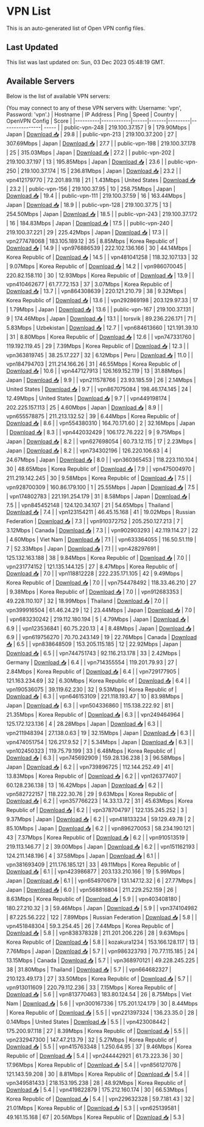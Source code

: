 # VPN List

This is an auto-generated list of Open VPN config files.

## Last Updated

This list was last updated on: Sun, 03 Dec 2023 05:48:19 GMT.

## Available Servers

Below is the list of available VPN servers:

(You may connect to any of these VPN servers with: Username: 'vpn', Password: 'vpn'.)
| Hostname | IP Address | Ping | Speed | Country | OpenVPN Config | Score |
|----------|------------|------|-------|---------|----------------| ----- |
| public-vpn-248 | 219.100.37.157 | 9 | 179.90Mbps | Japan | [Download 📥](./configs/server_0_JP.ovpn) | 29.8 |
| public-vpn-213 | 219.100.37.200 | 27 | 307.69Mbps | Japan | [Download 📥](./configs/server_1_JP.ovpn) | 27.7 |
| public-vpn-198 | 219.100.37.178 | 25 | 315.03Mbps | Japan | [Download 📥](./configs/server_2_JP.ovpn) | 27.2 |
| public-vpn-202 | 219.100.37.197 | 13 | 195.85Mbps | Japan | [Download 📥](./configs/server_3_JP.ovpn) | 23.6 |
| public-vpn-250 | 219.100.37.174 | 15 | 236.81Mbps | Japan | [Download 📥](./configs/server_4_JP.ovpn) | 23.2 |
| vpn412179770 | 72.201.89.118 | 21 | 1.43Mbps | United States | [Download 📥](./configs/server_5_US.ovpn) | 23.2 |
| public-vpn-156 | 219.100.37.95 | 10 | 258.75Mbps | Japan | [Download 📥](./configs/server_6_JP.ovpn) | 19.4 |
| public-vpn-111 | 219.100.37.59 | 16 | 163.44Mbps | Japan | [Download 📥](./configs/server_7_JP.ovpn) | 18.9 |
| public-vpn-128 | 219.100.37.75 | 13 | 254.50Mbps | Japan | [Download 📥](./configs/server_8_JP.ovpn) | 18.5 |
| public-vpn-243 | 219.100.37.172 | 16 | 184.83Mbps | Japan | [Download 📥](./configs/server_9_JP.ovpn) | 17.5 |
| public-vpn-240 | 219.100.37.221 | 29 | 225.42Mbps | Japan | [Download 📥](./configs/server_10_JP.ovpn) | 17.3 |
| vpn277478068 | 183.105.189.12 | 35 | 8.85Mbps | Korea Republic of | [Download 📥](./configs/server_11_KR.ovpn) | 14.9 |
| vpn976886539 | 222.102.136.166 | 30 | 44.14Mbps | Korea Republic of | [Download 📥](./configs/server_12_KR.ovpn) | 14.5 |
| vpn481041258 | 118.32.107.133 | 32 | 9.07Mbps | Korea Republic of | [Download 📥](./configs/server_13_KR.ovpn) | 14.2 |
| vpn986070045 | 220.82.158.110 | 30 | 12.93Mbps | Korea Republic of | [Download 📥](./configs/server_14_KR.ovpn) | 13.9 |
| vpn410462677 | 61.77.72.153 | 37 | 3.07Mbps | Korea Republic of | [Download 📥](./configs/server_15_KR.ovpn) | 13.7 |
| vpn864308639 | 220.121.210.79 | 38 | 9.32Mbps | Korea Republic of | [Download 📥](./configs/server_16_KR.ovpn) | 13.6 |
| vpn292869198 | 203.129.97.33 | 17 | 1.79Mbps | Japan | [Download 📥](./configs/server_17_JP.ovpn) | 13.6 |
| public-vpn-167 | 219.100.37.131 | 9 | 174.46Mbps | Japan | [Download 📥](./configs/server_18_JP.ovpn) | 13.1 |
| torsvik | 89.236.226.171 | 71 | 5.83Mbps | Uzbekistan | [Download 📥](./configs/server_19_UZ.ovpn) | 12.7 |
| vpn684613660 | 121.191.39.10 | 31 | 8.80Mbps | Korea Republic of | [Download 📥](./configs/server_20_KR.ovpn) | 12.6 |
| vpn747331760 | 119.192.119.45 | 29 | 7.39Mbps | Korea Republic of | [Download 📥](./configs/server_21_KR.ovpn) | 12.3 |
| vpn363819745 | 38.25.17.227 | 32 | 6.12Mbps | Peru | [Download 📥](./configs/server_22_PE.ovpn) | 11.0 |
| vpn184794703 | 211.214.166.26 | 31 | 46.55Mbps | Korea Republic of | [Download 📥](./configs/server_23_KR.ovpn) | 10.6 |
| vpn447127913 | 126.169.152.119 | 13 | 31.88Mbps | Japan | [Download 📥](./configs/server_24_JP.ovpn) | 9.9 |
| vpn211578766 | 23.93.185.59 | 26 | 2.14Mbps | United States | [Download 📥](./configs/server_25_US.ovpn) | 9.7 |
| vpn867075084 | 198.46.174.145 | 24 | 12.49Mbps | United States | [Download 📥](./configs/server_26_US.ovpn) | 9.7 |
| vpn449198174 | 202.225.157.113 | 25 | 4.60Mbps | Japan | [Download 📥](./configs/server_27_JP.ovpn) | 8.9 |
| vpn655578875 | 211.213.132.52 | 39 | 6.44Mbps | Korea Republic of | [Download 📥](./configs/server_28_KR.ovpn) | 8.6 |
| vpn554380310 | 164.70.171.60 | 2 | 32.16Mbps | Japan | [Download 📥](./configs/server_29_JP.ovpn) | 8.3 |
| vpn442032429 | 106.172.76.222 | 9 | 9.75Mbps | Japan | [Download 📥](./configs/server_30_JP.ovpn) | 8.2 |
| vpn627698054 | 60.73.12.115 | 17 | 2.23Mbps | Japan | [Download 📥](./configs/server_31_JP.ovpn) | 8.2 |
| vpn734302196 | 126.220.106.63 | 4 | 24.67Mbps | Japan | [Download 📥](./configs/server_32_JP.ovpn) | 8.0 |
| vpn360365453 | 118.223.110.104 | 30 | 48.65Mbps | Korea Republic of | [Download 📥](./configs/server_33_KR.ovpn) | 7.9 |
| vpn475004970 | 211.219.142.245 | 30 | 9.58Mbps | Korea Republic of | [Download 📥](./configs/server_34_KR.ovpn) | 7.5 |
| vpn928700309 | 160.86.179.100 | 1 | 25.55Mbps | Japan | [Download 📥](./configs/server_35_JP.ovpn) | 7.5 |
| vpn174802783 | 221.191.254.179 | 31 | 8.58Mbps | Japan | [Download 📥](./configs/server_36_JP.ovpn) | 7.5 |
| vpn845452148 | 124.120.34.107 | 21 | 54.65Mbps | Thailand | [Download 📥](./configs/server_37_TH.ovpn) | 7.4 |
| vpn123154211 | 46.45.15.168 | 41 | 19.02Mbps | Russian Federation | [Download 📥](./configs/server_38_RU.ovpn) | 7.3 |
| vpn910372752 | 205.250.127.213 | 7 | 3.12Mbps | Canada | [Download 📥](./configs/server_39_CA.ovpn) | 7.3 |
| vpn902903293 | 42.119.114.27 | 22 | 4.60Mbps | Viet Nam | [Download 📥](./configs/server_40_VN.ovpn) | 7.1 |
| vpn633364055 | 116.50.51.119 | 7 | 52.33Mbps | Japan | [Download 📥](./configs/server_41_JP.ovpn) | 7.1 |
| vpn428297691 | 125.132.163.188 | 38 | 9.84Mbps | Korea Republic of | [Download 📥](./configs/server_42_KR.ovpn) | 7.0 |
| vpn231774152 | 121.135.144.125 | 27 | 8.47Mbps | Korea Republic of | [Download 📥](./configs/server_43_KR.ovpn) | 7.0 |
| vpn118812228 | 222.235.171.105 | 42 | 9.49Mbps | Korea Republic of | [Download 📥](./configs/server_44_KR.ovpn) | 7.0 |
| vpn754478492 | 118.33.46.210 | 27 | 9.38Mbps | Korea Republic of | [Download 📥](./configs/server_45_KR.ovpn) | 7.0 |
| vpn912683353 | 49.228.110.107 | 32 | 18.99Mbps | Thailand | [Download 📥](./configs/server_46_TH.ovpn) | 7.0 |
| vpn399916504 | 61.46.24.29 | 12 | 23.44Mbps | Japan | [Download 📥](./configs/server_47_JP.ovpn) | 7.0 |
| vpn683230242 | 219.112.180.194 | 5 | 4.79Mbps | Japan | [Download 📥](./configs/server_48_JP.ovpn) | 6.9 |
| vpn123536841 | 60.75.220.13 | 4 | 8.48Mbps | Japan | [Download 📥](./configs/server_49_JP.ovpn) | 6.9 |
| vpn619756270 | 70.70.243.149 | 19 | 22.76Mbps | Canada | [Download 📥](./configs/server_50_CA.ovpn) | 6.5 |
| vpn838648509 | 153.205.115.185 | 12 | 22.92Mbps | Japan | [Download 📥](./configs/server_51_JP.ovpn) | 6.5 |
| vpn744751743 | 92.116.213.178 | 33 | 2.42Mbps | Germany | [Download 📥](./configs/server_52_DE.ovpn) | 6.4 |
| vpn714355554 | 119.201.79.93 | 27 | 2.84Mbps | Korea Republic of | [Download 📥](./configs/server_53_KR.ovpn) | 6.4 |
| vpn729177905 | 121.163.234.69 | 32 | 6.30Mbps | Korea Republic of | [Download 📥](./configs/server_54_KR.ovpn) | 6.4 |
| vpn190536075 | 39.119.62.230 | 32 | 9.53Mbps | Korea Republic of | [Download 📥](./configs/server_55_KR.ovpn) | 6.3 |
| vpn646153109 | 221.118.193.47 | 10 | 83.98Mbps | Japan | [Download 📥](./configs/server_56_JP.ovpn) | 6.3 |
| vpn504336860 | 115.138.222.92 | 81 | 21.35Mbps | Korea Republic of | [Download 📥](./configs/server_57_KR.ovpn) | 6.3 |
| vpn249464964 | 125.172.123.136 | 4 | 28.28Mbps | Japan | [Download 📥](./configs/server_58_JP.ovpn) | 6.3 |
| vpn211948394 | 27.138.0.63 | 19 | 32.15Mbps | Japan | [Download 📥](./configs/server_59_JP.ovpn) | 6.3 |
| vpn474051754 | 126.217.9.52 | 7 | 5.34Mbps | Japan | [Download 📥](./configs/server_60_JP.ovpn) | 6.3 |
| vpn102450323 | 119.75.79.199 | 33 | 6.48Mbps | Korea Republic of | [Download 📥](./configs/server_61_KR.ovpn) | 6.3 |
| vpn745692909 | 159.28.136.238 | 3 | 96.58Mbps | Japan | [Download 📥](./configs/server_62_JP.ovpn) | 6.2 |
| vpn739896725 | 112.144.252.49 | 41 | 13.83Mbps | Korea Republic of | [Download 📥](./configs/server_63_KR.ovpn) | 6.2 |
| vpn126377407 | 60.128.236.138 | 13 | 16.42Mbps | Japan | [Download 📥](./configs/server_64_JP.ovpn) | 6.2 |
| vpn582722157 | 118.222.30.76 | 29 | 9.63Mbps | Korea Republic of | [Download 📥](./configs/server_65_KR.ovpn) | 6.2 |
| vpn357766223 | 14.33.13.72 | 31 | 45.63Mbps | Korea Republic of | [Download 📥](./configs/server_66_KR.ovpn) | 6.2 |
| vpn378704797 | 122.135.245.252 | 3 | 9.37Mbps | Japan | [Download 📥](./configs/server_67_JP.ovpn) | 6.2 |
| vpn418133234 | 59.129.49.78 | 2 | 85.10Mbps | Japan | [Download 📥](./configs/server_68_JP.ovpn) | 6.2 |
| vpn896270053 | 58.234.190.121 | 43 | 7.37Mbps | Korea Republic of | [Download 📥](./configs/server_69_KR.ovpn) | 6.2 |
| vpn910513519 | 219.113.146.77 | 2 | 39.00Mbps | Japan | [Download 📥](./configs/server_70_JP.ovpn) | 6.2 |
| vpn151162193 | 124.211.148.196 | 4 | 37.58Mbps | Japan | [Download 📥](./configs/server_71_JP.ovpn) | 6.1 |
| vpn381693409 | 211.176.185.121 | 33 | 49.11Mbps | Korea Republic of | [Download 📥](./configs/server_72_KR.ovpn) | 6.1 |
| vpn423986877 | 203.133.210.166 | 19 | 5.99Mbps | Japan | [Download 📥](./configs/server_73_JP.ovpn) | 6.1 |
| vpn654970679 | 131.147.12.32 | 6 | 27.77Mbps | Japan | [Download 📥](./configs/server_74_JP.ovpn) | 6.0 |
| vpn568816804 | 211.229.252.159 | 26 | 8.63Mbps | Korea Republic of | [Download 📥](./configs/server_75_KR.ovpn) | 5.9 |
| vpn403408180 | 180.27.210.32 | 3 | 59.46Mbps | Japan | [Download 📥](./configs/server_76_JP.ovpn) | 5.9 |
| vpn374104982 | 87.225.56.222 | 122 | 7.89Mbps | Russian Federation | [Download 📥](./configs/server_77_RU.ovpn) | 5.8 |
| vpn451848304 | 59.3.254.45 | 26 | 7.44Mbps | Korea Republic of | [Download 📥](./configs/server_78_KR.ovpn) | 5.8 |
| vpn838378328 | 211.201.206.226 | 28 | 9.63Mbps | Korea Republic of | [Download 📥](./configs/server_79_KR.ovpn) | 5.8 |
| kozakura1234 | 153.166.128.117 | 13 | 7.76Mbps | Japan | [Download 📥](./configs/server_80_JP.ovpn) | 5.7 |
| vpn986323793 | 70.77.115.185 | 24 | 13.15Mbps | Canada | [Download 📥](./configs/server_81_CA.ovpn) | 5.7 |
| vpn368970121 | 49.228.245.225 | 38 | 31.80Mbps | Thailand | [Download 📥](./configs/server_82_TH.ovpn) | 5.7 |
| vpn664682327 | 210.123.49.173 | 27 | 33.50Mbps | Korea Republic of | [Download 📥](./configs/server_83_KR.ovpn) | 5.7 |
| vpn913011609 | 220.79.112.236 | 33 | 7.15Mbps | Korea Republic of | [Download 📥](./configs/server_84_KR.ovpn) | 5.6 |
| vpn813770463 | 183.80.124.54 | 26 | 8.75Mbps | Viet Nam | [Download 📥](./configs/server_85_VN.ovpn) | 5.6 |
| vpn300167336 | 175.201.124.179 | 30 | 8.44Mbps | Korea Republic of | [Download 📥](./configs/server_86_KR.ovpn) | 5.5 |
| vpn221397324 | 136.23.35.0 | 28 | 0.14Mbps | United States | [Download 📥](./configs/server_87_US.ovpn) | 5.5 |
| vpn423008442 | 175.200.97.118 | 27 | 8.39Mbps | Korea Republic of | [Download 📥](./configs/server_88_KR.ovpn) | 5.5 |
| vpn232947300 | 147.47.213.79 | 32 | 5.27Mbps | Korea Republic of | [Download 📥](./configs/server_89_KR.ovpn) | 5.5 |
| vpn415763348 | 1.250.64.95 | 37 | 9.46Mbps | Korea Republic of | [Download 📥](./configs/server_90_KR.ovpn) | 5.4 |
| vpn244442921 | 61.73.223.36 | 30 | 17.96Mbps | Korea Republic of | [Download 📥](./configs/server_91_KR.ovpn) | 5.4 |
| vpn856127076 | 121.143.59.208 | 30 | 8.81Mbps | Korea Republic of | [Download 📥](./configs/server_92_KR.ovpn) | 5.4 |
| vpn349581433 | 218.153.195.238 | 28 | 48.92Mbps | Korea Republic of | [Download 📥](./configs/server_93_KR.ovpn) | 5.4 |
| vpn419822879 | 175.212.160.174 | 30 | 66.53Mbps | Korea Republic of | [Download 📥](./configs/server_94_KR.ovpn) | 5.4 |
| vpn229632328 | 59.7.181.43 | 32 | 21.01Mbps | Korea Republic of | [Download 📥](./configs/server_95_KR.ovpn) | 5.3 |
| vpn625139581 | 49.161.15.168 | 67 | 20.56Mbps | Korea Republic of | [Download 📥](./configs/server_96_KR.ovpn) | 5.3 |

